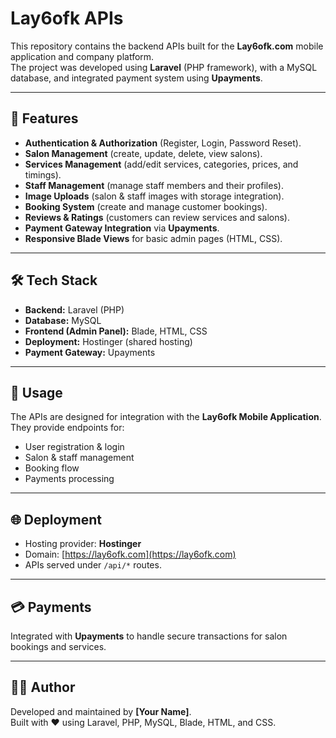 # Lay6ofk APIs

This repository contains the backend APIs built for the **Lay6ofk.com** mobile application and company platform.  
The project was developed using **Laravel** (PHP framework), with a MySQL database, and integrated payment system using **Upayments**.

---

## 🚀 Features

- **Authentication & Authorization** (Register, Login, Password Reset).
- **Salon Management** (create, update, delete, view salons).
- **Services Management** (add/edit services, categories, prices, and timings).
- **Staff Management** (manage staff members and their profiles).
- **Image Uploads** (salon & staff images with storage integration).
- **Booking System** (create and manage customer bookings).
- **Reviews & Ratings** (customers can review services and salons).
- **Payment Gateway Integration** via **Upayments**.
- **Responsive Blade Views** for basic admin pages (HTML, CSS).

---

## 🛠️ Tech Stack

- **Backend:** Laravel (PHP)
- **Database:** MySQL
- **Frontend (Admin Panel):** Blade, HTML, CSS
- **Deployment:** Hostinger (shared hosting)
- **Payment Gateway:** Upayments

---

## 📱 Usage

The APIs are designed for integration with the **Lay6ofk Mobile Application**.  
They provide endpoints for:

- User registration & login  
- Salon & staff management  
- Booking flow  
- Payments processing  

---

## 🌐 Deployment

- Hosting provider: **Hostinger**  
- Domain: [https://lay6ofk.com](https://lay6ofk.com)  
- APIs served under `/api/*` routes.  

---

## 💳 Payments

Integrated with **Upayments** to handle secure transactions for salon bookings and services.

---

## 👨‍💻 Author

Developed and maintained by **[Your Name]**.  
Built with ❤️ using Laravel, PHP, MySQL, Blade, HTML, and CSS.

